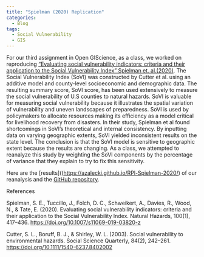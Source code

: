 ```yaml
---
title: "Spielman (2020) Replication"
categories:
  - Blog
tags:
  - Social Vulnerability
  - GIS
---
```


For our third assignment in Open GIScience, as a class, we worked on reproducing [“Evaluating social vulnerability indicators: criteria and their application to the Social Vulnerability Index” Spielman et. al.(2020)](https://link.springer.com/article/10.1007/s11069-019-03820-z). The Social Vulnerability Index (SoVI) was constructed by Cutter et al. using an additive model and county-level socioeconomic and demographic data. The resulting summary score, SoVI score, has been used extensively to measure the social vulnerability of U.S counties to natural hazards. SoVI is valuable for measuring social vulnerability because it illustrates the spatial variation of vulnerability and uneven landscapes of preparedness. SoVI is used by policymakers to allocate resources making its efficiency as a model critical for livelihood recovery from disasters. In their study, Spielman et al found shortcomings in SoVI’s theoretical and internal consistency. By inputting data on varying geographic extents, SoVI yielded inconsistent results on the state level. The conclusion is that the SoVI model is sensitive to geographic extent because the results are changing. As a class, we attempted to reanalyze this study by weighting the SoVI components by the percentage of variance that they explain to try to fix this sensitivity. 

Here are the [results]((https://azalecki.github.io/RPl-Spielman-2020/) of our reanalysis and the [GitHub repository](https://github.com/azalecki/RPl-Spielman-2020/).

References 

Spielman, S. E., Tuccillo, J., Folch, D. C., Schweikert, A., Davies, R., Wood, N., & Tate, E. (2020). Evaluating social vulnerability indicators: criteria and their application to the Social Vulnerability Index. Natural Hazards, 100(1), 417–436. https://doi.org/10.1007/s11069-019-03820-z

Cutter, S. L., Boruff, B. J., & Shirley, W. L. (2003). Social vulnerability to environmental hazards. Social Science Quarterly, 84(2), 242–261. https://doi.org/10.1111/1540-6237.8402002

